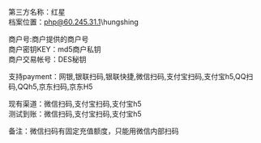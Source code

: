 第三方名称：红星  
档案位置：php@60.245.31.1\hungshing  
 
商户号:商户提供的商户号  
商户密钥KEY：md5商户私钥  
商户交易帐号：DES秘钥  
 
支持payment：网银,银联扫码,银联快捷,微信扫码,支付宝扫码,支付宝h5,QQ扫码,QQh5,京东扫码,京东H5  
 
现有渠道：微信扫码,支付宝扫码,支付宝h5  
测试到账：微信扫码,支付宝扫码,支付宝h5  
 
备注：微信扫码有固定充值额度，只能用微信内部扫码   

